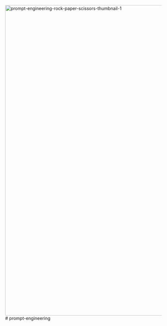 <img width="998" alt="prompt-engineering-rock-paper-scissors-thumbnail-1" src="https://github.com/sajidshaik11017/prompt-engineering/assets/111382092/ffd39141-3f99-4fbd-9de7-c390907570d5">
# prompt-engineering
